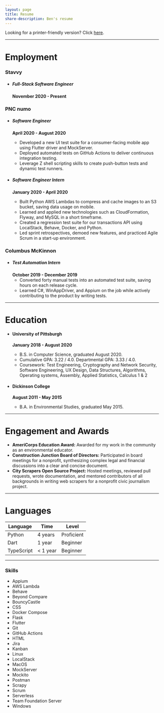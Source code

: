 ```yaml
---
layout: page
title: Resume
share-description: Ben's resume
---
```


Looking for a printer-friendly version? Click [here](assets/docs/Ben_Nathanson_Resume_Public.pdf).

---

# Employment

### Stavvy
- ##### Full-Stack Software Engineer
  **November 2020 - Present**

### PNC numo
- ##### Software Engineer
  **April 2020 - August 2020**
  - Developed a new UI test suite for a consumer-facing mobile app using Flutter driver and MockServer.
  - Deployed automated tests on GitHub Actions to deliver continuous integration testing.
  - Leverage Z shell scripting skills to create push-button tests and dynamic test runners.

- ##### Software Engineer Intern
  **January 2020 - April 2020**
  - Built Python AWS Lambdas to compress and cache images to an S3 bucket, saving data usage on mobile.
  - Learned and applied new technologies such as CloudFormation, Flyway, and MySQL in a short timeframe.
  - Created a regression test suite for our transactions API using LocalStack, Behave, Docker, and Python.
  - Led sprint retrospectives, demoed new features, and practiced Agile Scrum in a start-up environment.

### Columbus McKinnon
- ##### Test Automation Intern
  **October 2019 - December 2019**
  - Converted forty manual tests into an automated test suite, saving hours on each release cycle.
  - Learned C\#, WinAppDriver, and Appium on the job while actively contributing to the product by writing tests.

---

# Education
- #### University of Pittsburgh
  **January 2018 - August 2020**
  - B.S. in Computer Science, graduated August 2020.
  - Cumulative GPA: 3.22 / 4.0. Departmental GPA: 3.33 / 4.0.
  - Coursework: Test Engineering, Cryptography and Network Security, Software Engineering, UX Design, Data Structures, Algorithms, Operating systems, Assembly, Applied Statistics, Calculus 1 & 2

- #### Dickinson College
  **August 2011 - May 2015**
  - B.A. in Environmental Studies, graduated May 2015.

---

# Engagement and Awards
- **AmeriCorps Education Award:** Awarded for my work in the community as an environmental educator.
- **Construction Junction Board of Directors:** Participated in board meetings for a nonprofit, synthesizing complex legal and financial discussions into a clear and concise document.
- **City Scrapers Open Source Project:** Hosted meetings, reviewed pull requests, wrote documentation, and mentored contributors of all backgrounds in writing web scrapers for a nonprofit civic journalism project.

---

# Languages

Language   | Time | Level
----------- | ----------- | -----------
Python | 4 years | Proficient
Dart | 1 year | Beginner
TypeScript | < 1 year | Beginner

---
### Skills
-  Appium
-  AWS Lambda
-  Behave
-  Beyond Compare
-  BouncyCastle
-  CSS
-  Docker Compose
-  Flask
-  Flutter
-  Git
-  GitHub Actions
-  HTML
-  Jira
-  Kanban
-  Linux
-  LocalStack
-  MacOS
-  MockServer
-  Mockito
-  Postman
-  Scrapy
-  Scrum
-  Serverless
-  Team Foundation Server
-  Windows
